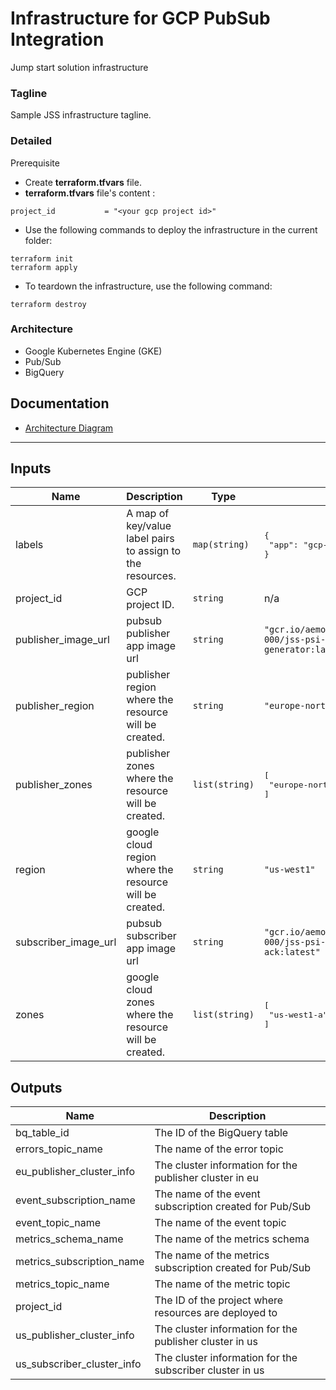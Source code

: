 # Infrastructure for GCP PubSub Integration

Jump start solution infrastructure

### Tagline
Sample JSS infrastructure tagline.

### Detailed
Prerequisite

- Create  **terraform.tfvars** file.
- **terraform.tfvars** file's content :

```
project_id           = "<your gcp project id>"
```

- Use the following commands to deploy the infrastructure in the current folder:

```shell
terraform init
terraform apply
```

- To teardown the infrastructure, use the following command:

```shell
terraform destroy
```

### Architecture
- Google Kubernetes Engine (GKE)
- Pub/Sub
- BigQuery


## Documentation
- [Architecture Diagram](todo)

---

<!-- BEGINNING OF PRE-COMMIT-TERRAFORM DOCS HOOK -->
## Inputs

| Name | Description | Type | Default | Required |
|------|-------------|------|---------|:--------:|
| labels | A map of key/value label pairs to assign to the resources. | `map(string)` | <pre>{<br>  "app": "gcp-api-integration-golang"<br>}</pre> | no |
| project\_id | GCP project ID. | `string` | n/a | yes |
| publisher\_image\_url | pubsub publisher app image url | `string` | `"gcr.io/aemon-projects-dev-000/jss-psi-golang-event-generator:latest"` | no |
| publisher\_region | publisher region where the resource will be created. | `string` | `"europe-north1"` | no |
| publisher\_zones | publisher zones where the resource will be created. | `list(string)` | <pre>[<br>  "europe-north1-a"<br>]</pre> | no |
| region | google cloud region where the resource will be created. | `string` | `"us-west1"` | no |
| subscriber\_image\_url | pubsub subscriber app image url | `string` | `"gcr.io/aemon-projects-dev-000/jss-psi-golang-metrics-ack:latest"` | no |
| zones | google cloud zones where the resource will be created. | `list(string)` | <pre>[<br>  "us-west1-a"<br>]</pre> | no |

## Outputs

| Name | Description |
|------|-------------|
| bq\_table\_id | The ID of the BigQuery table |
| errors\_topic\_name | The name of the error topic |
| eu\_publisher\_cluster\_info | The cluster information for the publisher cluster in eu |
| event\_subscription\_name | The name of the event subscription created for Pub/Sub |
| event\_topic\_name | The name of the event topic |
| metrics\_schema\_name | The name of the metrics schema |
| metrics\_subscription\_name | The name of the metrics subscription created for Pub/Sub |
| metrics\_topic\_name | The name of the metric topic |
| project\_id | The ID of the project where resources are deployed to |
| us\_publisher\_cluster\_info | The cluster information for the publisher cluster in us |
| us\_subscriber\_cluster\_info | The cluster information for the subscriber cluster in us |

<!-- END OF PRE-COMMIT-TERRAFORM DOCS HOOK -->
